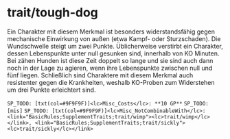 # trait/tough-dog

Ein Charakter mit diesem Merkmal ist besonders widerstandsfähig gegen mechanische Einwirkung von außen (etwa Kampf- oder Sturzschaden). Die Wundschwelle steigt um zwei Punkte. Üblicherweise verstirbt ein Charakter, dessen Lebenspunkte unter null gesunken sind, innerhalb von KO Minuten. Bei zähen Hunden ist diese Zeit doppelt so lange und sie sind auch dann noch in der Lage zu agieren, wenn ihre Lebenspunkte zwischen null und fünf liegen. Schließlich sind Charaktere mit diesem Merkmal auch resistenter gegen die Krankheiten, weshalb KO-Proben zum Widerstehen um drei Punkte erleichtert sind.

`SP_TODO: [txt(col=#9F9F9F)]<lc>Misc_Costs</lc>: **10 GP**`
`SP_TODO: [mis]`
`SP_TODO: [txt(col=#9F9F9F)]<lc>Misc_NotCombinableWith</lc>: <link="BasicRules;SupplementTraits;trait/wimp"><lc>trait/wimp</lc></link>, <link="BasicRules;SupplementTraits;trait/sickly"><lc>trait/sickly</lc></link>`